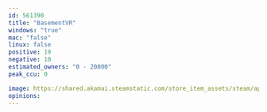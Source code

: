 ```yaml
---
id: 561390
title: "BasementVR"
windows: "true"
mac: "false"
linux: false
positive: 19
negative: 10
estimated_owners: "0 - 20000"
peak_ccu: 0

image: https://shared.akamai.steamstatic.com/store_item_assets/steam/apps/561390/header.jpg?t=1496344609
opinions:
---
```

